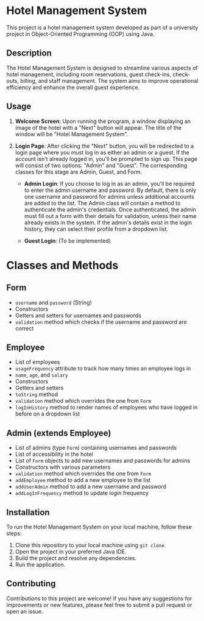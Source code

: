 # Hotel Management System

This project is a hotel management system developed as part of a university project in Object-Oriented Programming (OOP) using Java.

## Description

The Hotel Management System is designed to streamline various aspects of hotel management, including room reservations, guest check-ins, check-outs, billing, and staff management. The system aims to improve operational efficiency and enhance the overall guest experience.

## Usage

1. **Welcome Screen**: Upon running the program, a window displaying an image of the hotel with a "Next" button will appear. The title of the window will be "Hotel Management System".

2. **Login Page**: After clicking the "Next" button, you will be redirected to a login page where you must log in as either an admin or a guest. If the account isn't already logged in, you'll be prompted to sign up. This page will consist of two options: "Admin" and "Guest". The corresponding classes for this stage are Admin, Guest, and Form.

   - **Admin Login**: If you choose to log in as an admin, you'll be required to enter the admin username and password. By default, there is only one username and password for admins unless additional accounts are added to the list. The Admin class will contain a method to authenticate the admin's credentials. Once authenticated, the admin must fill out a form with their details for validation, unless their name already exists in the system. If the admin's details exist in the login history, they can select their profile from a dropdown list.

   - **Guest Login**: (To be implemented)
  
# Classes and Methods

## Form

- `username` and `password` (String)
- Constructors
- Getters and setters for usernames and passwords
- `validation` method which checks if the username and password are correct

## Employee

- List of employees
- `usageFrequency` attribute to track how many times an employee logs in
- `name`, `age`, and `salary`
- Constructors
- Getters and setters
- `toString` method
- `validation` method which overrides the one from `Form`
- `logInHistory` method to render names of employees who have logged in before on a dropdown list

## Admin (extends Employee)

- List of admins (type `Form`) containing usernames and passwords
- List of accessibility in the hotel
- List of `Form` objects to add new usernames and passwords for admins
- Constructors with various parameters
- `validation` method which overrides the one from `Form`
- `addEmployee` method to add a new employee to the list
- `addUserAdmin` method to add a new username and password
- `addLogInFrequency` method to update login frequency


## Installation

To run the Hotel Management System on your local machine, follow these steps:

1. Clone this repository to your local machine using `git clone`.
2. Open the project in your preferred Java IDE.
3. Build the project and resolve any dependencies.
4. Run the application.

## Contributing

Contributions to this project are welcome! If you have any suggestions for improvements or new features, please feel free to submit a pull request or open an issue.


